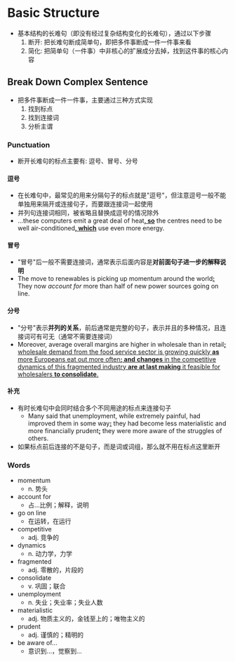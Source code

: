 # Basic Structure

- 基本结构的长难句（即没有经过复杂结构变化的长难句），通过以下步骤
    1. 断开: 把长难句断成简单句，即把多件事断成一件一件事来看
    2. 简化: 把简单句（一件事）中非核心的扩展成分去掉，找到这件事的核心内容

## Break Down Complex Sentence

- 把多件事断成一件一件事，主要通过三种方式实现
    1. 找到标点
    2. 找到连接词
    3. 分析主谓

### Punctuation

- 断开长难句的标点主要有: 逗号、冒号、分号

#### 逗号

- 在长难句中，最常见的用来分隔句子的标点就是"逗号"，但注意逗号一般不能单独用来隔开或连接句子，而要跟连接词一起使用
- 并列句连接词相同，被省略且替换成逗号的情况除外
- ...these computers emit a great deal of heat<ins>**, so**</ins> the centres need to be well air-conditioned<ins>**, which**</ins> use even more energy.

#### 冒号

- "冒号"后一般不需要连接词，通常表示后面内容是**对前面句子进一步的解释说明**
- The move to renewables is picking up momentum around the world<ins>**:**</ins> They now *account for* more than half of new power sources going on line.

#### 分号

- "分号"表示**并列的关系**，前后通常是完整的句子，表示并且的多种情况，且连接词可有可无（通常不需要连接词）
- Moreover, average overall margins are higher in wholesale than in retail<ins>**;**<ins> wholesale demand from the food service sector is growing quickly **as** more Europeans eat out more often<ins>**; and**</ins> **changes** in the competitive dynamics of this fragmented industry **are at last making** it feasible for wholesalers **to consolidate**.

#### 补充

- 有时长难句中会同时结合多个不同用途的标点来连接句子
    - Many said that unemployment, while extremely painful, had improved them in some way<ins>**:**</ins> they had become less materialistic and more financially prudent<ins>**;**</ins> they were more aware of the struggles of others.
- 如果标点前后连接的不是句子，而是词或词组，那么就不用在标点这里断开

### Words 

- momentum
    - n. 势头
- account for
    - 占...比例；解释，说明
- go on line
    - 在运转，在运行
- competitive
    - adj. 竞争的
- dynamics
    - n. 动力学，力学
- fragmented
    - adj. 零散的，片段的
- consolidate
    - v. 巩固；联合
- unemployment
    - n. 失业；失业率；失业人数
- materialistic
    - adj. 物质主义的，金钱至上的；唯物主义的
- prudent
    - adj. 谨慎的；精明的
- be aware of...
    - 意识到...，觉察到...
